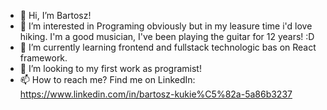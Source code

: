 - 👋 Hi, I’m Bartosz!
- 👀 I’m interested in Programing obviously but in my leasure time i'd love hiking. I'm a good musician, I've been playing the guitar for 12 years! :D 
- 🌱 I’m currently learning  frontend and fullstack technologic bas on React framework. 
- 💞️ I’m looking to my first work as programist!
- 📫 How to reach me? Find me on LinkedIn: https://www.linkedin.com/in/bartosz-kukie%C5%82a-5a86b3237
